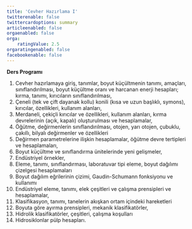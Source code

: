 ```yaml
---
title: 'Cevher Hazırlama I'
twitterenable: false
twittercardoptions: summary
articleenabled: false
orgaenabled: false
orga:
    ratingValue: 2.5
orgaratingenabled: false
facebookenable: false
---
```


<p><strong>Ders Programı</strong></p>
<ol>
<li>Cevher hazırlamaya giriş, tanımlar, boyut k&uuml;&ccedil;&uuml;ltmenin tanımı, ama&ccedil;ları, sınıflandırılması, boyut k&uuml;&ccedil;&uuml;ltme oranı ve harcanan enerji hesapları; kırma, tanımı, kırıcıların sınıflandırılması,</li>
<li>&Ccedil;eneli (tek ve &ccedil;ift dayanak kollu) konili (kısa ve uzun başlıklı, symons), kırıcılar, &ouml;zellikleri, kullanım alanları,</li>
<li>Merdaneli, &ccedil;eki&ccedil;li kırıcılar ve &ouml;zellikleri, kullanım alanları, kırma devrelerinin (a&ccedil;ık, kapalı) oluşturulması ve hesaplamalar,</li>
<li>&Ouml;ğ&uuml;tme, değirmenlerin sınıflandırılması, otojen, yarı otojen, &ccedil;ubuklu, &ccedil;akıllı, bilyalı değirmenler ve &ouml;zellikleri</li>
<li>Değirmen parametrelerine ilişkin hesaplamalar, &ouml;ğ&uuml;tme devre tertipleri ve hesaplamaları,</li>
<li>Boyut k&uuml;&ccedil;&uuml;ltme ve sınıflandırma &uuml;nitelerinde yeni gelişmeler,</li>
<li>End&uuml;striyel &ouml;rnekler,</li>
<li>Eleme, tanımı, sınıflandırması, laboratuvar tipi eleme, boyut dağılımı &ccedil;izelgesi hesaplamaları</li>
<li>Boyut dağılım eğrilerinin &ccedil;izimi, Gaudin-Schumann fonksiyonu ve kullanımı</li>
<li>End&uuml;striyel eleme, tanımı, elek &ccedil;eşitleri ve &ccedil;alışma prensipleri ve hesaplamalar,</li>
<li>Klasifikasyon, tanımı, tanelerin akışkan ortam i&ccedil;indeki hareketleri</li>
<li>Boyuta g&ouml;re ayırma prensipleri, mekanik klasifikat&ouml;rler,</li>
<li>Hidrolik klasifikat&ouml;rler, &ccedil;eşitleri, &ccedil;alışma koşulları</li>
<li>Hidrosiklonlar p&uuml;lp hesapları.</li>
</ol>
